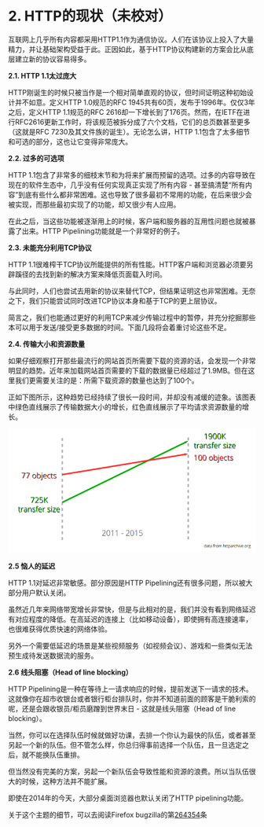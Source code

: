 # 2. HTTP的现状（未校对）

互联网上几乎所有内容都采用HTTP1.1作为通信协议。人们在该协议上投入了大量精力，并让基础架构受益于此。正因如此，基于HTTP协议构建新的方案会比从底层建立新的协议容易得多。

**2.1. HTTP 1.1太过庞大** <!--用主观一点的词突出http1的缺点，暗示http2将改进，个人感觉更好 ＝＝||-->

HTTP刚诞生的时候只被当作是一个相对简单直观的协议，但时间证明这种初始设计并不如意。定义HTTP 1.0规范的RFC 1945共有60页，发布于1996年。仅仅3年之后，定义HTTP 1.1规范的RFC 2616却一下增长到了176页。然而，在IETF在进行RFC2616更新工作时，将该规范被拆分成了六个文档，它们的总页数甚至更多（这就是RFC 7230及其文件族的诞生）。无论怎么讲，HTTP 1.1包含了太多细节和可选的部分，这也让它变得非常庞大。


**2.2. 过多的可选项**

HTTP 1.1包含了非常多的细枝末节和为将来扩展而预留的选项。过多的内容导致在现在的软件生态中，几乎没有任何实现真正实现了所有内容 - 甚至搞清楚“所有内容”到底有些什么都非常困难。这也导致了很多最初不常用的功能，在后来很少会被实现，而那些最初实现了的功能，却又很少有人应用。

在此之后，当这些功能被逐渐用上的时候，客户端和服务器的互用性问题也就被暴露了出来。HTTP Pipelining功能就是一个非常好的例子。

**2.3. 未能充分利用TCP协议**
  
HTTP 1.1很难榨干TCP协议所能提供的所有性能。HTTP客户端和浏览器必须要另辟蹊径的去找到新的解决方案来降低页面载入时间。

与此同时，人们也尝试去用新的协议来替代TCP，但结果证明这也非常困难。无奈之下，我们只能尝试同时改进TCP协议本身和基于TCP的更上层协议。

简言之，我们也能通过更好的利用TCP来减少传输过程中的暂停，并充分挖掘那些本可以用于发送/接受更多数据的时间。<!--把此处拆开，后半句对应原文中的 moments in time， 主要为了突出如多个tcp建联等无谓开销，区别于暂停 -->下面几段将会着重讨论这些不足。
  
**2.4. 传输大小和资源数量**

如果仔细观察打开那些最流行的网站首页所需要下载的资源的话，会发现一个非常明显的趋势。近年来加载网站首页需要的下载的数据量已经超过了1.9MB。但在这里我们更需要关注的是：所需下载资源的数量也达到了100个。

正如下图所示，这种趋势已经持续了很长一段时间，并却没有减缓的迹象。该图表中绿色直线展示了传输数据大小的增长，红色直线展示了平均请求资源数量的增长。

![](trend.png)

**2.5 恼人的延迟**

HTTP 1.1对延迟非常敏感。部分原因是HTTP Pipelining还有很多问题，所以被大部分用户默认关闭。

虽然近几年来网络带宽增长非常快，但是与此相对的是，我们并没有看到网络延迟有对应程度的降低。在高延迟的连接上（比如移动设备），即使拥有高连接速率，也很难获得优质快速的网络体验。

<!--插图待补-->

另外一个需要低延迟的场景是某些视频服务（如视频会议）、游戏和一些类似无法预生成待发送数据流的服务。

**2.6 线头阻塞（Head of line blocking）** <!--队头阻塞  怎么样。。。-->
  
HTTP Pipelining是一种在等待上一请求响应的时候，提前发送下一请求的技术。这就像你在超市收银台或者银行柜台排队时，你并不知道前面的顾客是干脆利索的呢，还是会跟收银员/柜员磨蹭到世界末日 - 这就是线头阻塞（Head of line blocking）。

当然，你可以在选择队伍时候就做好功课，去排一个你认为最快的队伍，或者甚至另起一个新的队伍。但不管怎么样，你总归得事前选择一个队伍，且一旦选定之后，就不能换队伍重排。

但当然没有完美的方案，另起一个新队伍会导致性能和资源的浪费。所以当队伍很大的时候，这种方法并不能扩展。

即使在2014年的今天，大部分桌面浏览器也默认关闭了HTTP pipelining功能。

关于这个主题的细节，可以去阅读Firefox bugzilla的第[264354](https://bugzilla.mozilla.org/show_bug.cgi?id=264354)条
  
